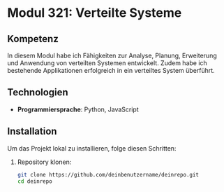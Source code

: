 # Modul 321: Verteilte Systeme

## Kompetenz
In diesem Modul habe ich Fähigkeiten zur Analyse, Planung, Erweiterung und Anwendung von verteilten Systemen entwickelt. Zudem habe ich bestehende Applikationen erfolgreich in ein verteiltes System überführt.

## Technologien
- **Programmiersprache**: Python, JavaScript


## Installation
Um das Projekt lokal zu installieren, folge diesen Schritten:

1. Repository klonen:
   ```bash
   git clone https://github.com/deinbenutzername/deinrepo.git
   cd deinrepo
